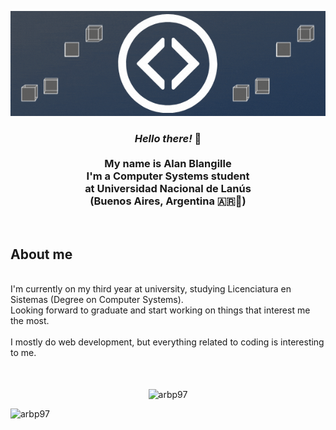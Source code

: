 <p align="center">
    <img src="https://github.com/arbp97/arbp97/raw/master/res/gif1.gif">
</p>
<div align="center">
<h3>
    <i> Hello there! </i> 👋
    <br>
    <br>My name is Alan Blangille
    <br>I'm a Computer Systems student
    <br>at Universidad Nacional de Lanús 
    <br>(Buenos Aires, Argentina 🇦🇷🧉)
</h3>
</div>
<div align="left">
    <br>
    <h2>About me</h2>
    <br>I'm currently on my third year at university, 
    studying Licenciatura en Sistemas (Degree on Computer Systems). 
    <br>Looking forward to graduate and start working on things that interest me the most.
    <br><br>I mostly do web development, but everything related to coding is interesting to me. 
</div>
<br><br>
<div align="center">
    <p><img align="center" src="https://github-readme-stats.vercel.app/api/top-langs?username=arbp97&show_icons=true&theme=dark&locale=en&layout=compact" alt="arbp97" /></p>
    <p><img align="left" src="https://github-readme-stats.vercel.app/api/?username=arbp97&show_icons=true&theme=dark&locale=en&layout=compact" alt="arbp97" /></p>
</div>
